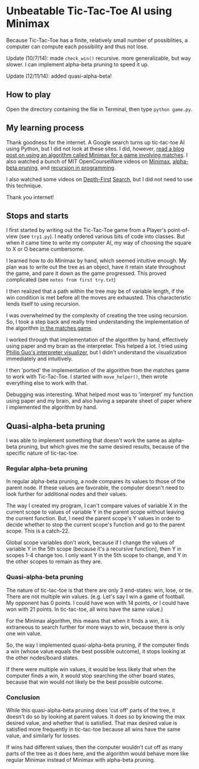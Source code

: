# Unbeatable Tic-Tac-Toe AI using Minimax
Because Tic-Tac-Toe has a finite, relatively small number of possiblities, a computer can compute each possibility and thus not lose.

Update (10/7/14): made `check_win()` recursive. more generalizable, but way slower. I can implement alpha-beta pruning to speed it up.

Update (12/11/14): added quasi-alpha-beta!

## How to play
Open the directory containing the file in Terminal, then type `python game.py`.

## My learning process
Thank goodness for the internet. A Google search turns up tic-tac-toe AI using Python, but I did not look at these sites. I did, however, [read a blog post on using an algorithm called Minimax for a game involving matches](http://callmesaint.com/python-minimax-tutorial/). I also watched a bunch of MIT OpenCourseWare videos on [Minimax](https://www.youtube.com/watch?v=STjW3eH0Cik), [alpha-beta pruning](https://www.youtube.com/watch?v=hM2EAvMkhtk), and [recursion in programming](https://www.youtube.com/watch?v=WbWb0u8bJrU).

I also watched some videos on [Depth-First](https://www.youtube.com/watch?v=AfSk24UTFS8) [Search](https://www.youtube.com/watch?v=zLZhSSXAwxI), but I did not need to use this technique.

Thank you internet!

## Stops and starts
I first started by writing out the Tic-Tac-Toe game from a Player's point-of-view (see `try1.py`). I neatly ordered various bits of code into classes. But when it came time to write my computer AI, my way of choosing the square to X or O became cumbersome.

I learned how to do Minimax by hand, which seemed intuitive enough. My plan was to write out the tree as an object, have it retain state throughout the game, and pare it down as the game progressed. This proved complicated (see `notes from first try.txt`)

I then realized that a path within the tree may be of variable length, if the win condition is met before all the moves are exhausted. This characteristic lends itself to using recursion.

I was overwhelmed by the complexity of creating the tree using recursion. So, I took a step back and really tried understanding the implementation of the algorithm [in the matches game](http://callmesaint.com/python-minimax-tutorial/).

I worked through that implementation of the algorithm by hand, effectively using paper and my brain as the interpreter. This helped a lot. I tried using [Philip Guo's interpreter visualizer](http://pythontutor.com/), but I didn't understand the visualization immediately and intuitively.

I then 'ported' the implementation of the algorithm from the matches game to work with Tic-Tac-Toe. I started with `move_helper()`, then wrote everything else to work with that.

Debugging was interesting. What helped most was to 'interpret' my function using paper and my brain, and also having a separate sheet of paper where I implemented the algorithm by hand.

## Quasi-alpha-beta pruning
I was able to implement something that doesn't work the same as alpha-beta pruning, but which gives me the same desired results, because of the specific nature of tic-tac-toe.

### Regular alpha-beta pruning
In regular alpha-beta pruning, a node compares its values to those of the parent node. If these values are favorable, the computer doesn't need to look further for additional nodes and their values.

The way I created my program, I can't compare values of variable X in the current scope to values of variable Y in the parent scope without leaving the current function. But, I need the parent scope's Y values in order to decide whether to stop the current scope's function and go to the parent scope. This is a catch-22.

Global scope variables don't work, because if I change the values of variable Y in the 5th scope (because it's a recursive function), then Y in scopes 1-4 change too. I only want Y in the 5th scope to change, and Y in the other scopes to remain as they are.

### Quasi-alpha-beta pruning
The nature of tic-tac-toe is that there are only 3 end-states: win, lose, or tie. There are not multiple win values. (e.g. Let's say I win a game of football. My opponent has 0 points. I could have won with 14 points, or I could have won with 21 points. In tic-tac-toe, all wins have the same value.)

For the Minimax algorithm, this means that when it finds a win, it is extraneous to search further for more ways to win, because there is only one win value.

So, the way I implemented quasi-alpha-beta pruning, if the computer finds a win (whose value equals the best possible outcome), it stops looking at the other nodes/board states.

If there were multiple win values, it would be less likely that when the computer finds a win, it would stop searching the other board states, because that win would not likely be the best possible outcome.

### Conclusion
While this quasi-alpha-beta pruning does 'cut off' parts of the tree, it doesn't do so by looking at parent values. It does so by knowing the max desired value, and whether that is satisfied. That max desired value is satisfied more frequently in tic-tac-toe because all wins have the same value, and similarly for losses.

If wins had different values, then the computer wouldn't cut off as many parts of the tree as it does here, and the algorithm would behave more like regular Minimax instead of Minimax with alpha-beta pruning.